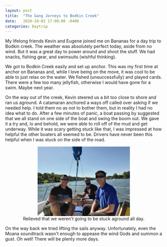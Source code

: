 ```yaml
---
layout: post
title:  "The Gang Jorneys to Bodkin Creek"
date:   2020-10-03 17:00:00 -0400
categories: Daytrip
---
```


My lifelong friends Kevin and Eugene joined me on Bananas for a day trip to Bodkin creek. The weather was absolutely perfect today, aside from no wind. But it was a great day to 
power around and shoot the stuff. We had snacks, fishing gear, and swimsuits (wishful thinking).

We got to Bodkin Creek easily and set up anchor. This was my first time at anchor on Bananas and, while I love being on the move, it was cool to be able to just relax on the water. We fished (unsuccessfully) and played cards. There were a few too many jellyfish, otherwise I would have gone for a swim. Maybe next year.

On the way out of the creek, Kevin steered us a bit too close to shore and ran us aground. A catamaran anchored a ways off called over asking if we needed help. I told them no as not to bother them, but in reality I had no idea what to do. After a few minutes of panic, a boat passing by suggested that we all stand on one side of the boat and swing the boom out. We gave it a try and, lo and behold, we were able to roll off of the mud and get underway. While it was scary getting stuck like that, I was impressed at how helpful the other boaters all seemed to be. Drivers have never been this helpful when I was stuck on the side of the road.

<figure>
  <a href= "/assets/images/2020/10/03/the-boys.jpg" target="_blank">
    <img class="the-boys" src="/assets/images/2020/10/03/the-boys.jpg">
  </a>
  <figcaption>Relieved that we weren't going to be stuck aground all day.</figcaption>
</figure>

On the way back we tried lifting the sails anyway. Unfortunately, even the Moana soundtrack wasn't enough to appease the wind Gods and summon a gust. Oh well! There will be plenty more days.

<style>
img {
      display: block;
      margin-left: auto;
      margin-right: auto;
      width: 70%;
  }
  figcaption {
    text-align: center;
  }
</style>